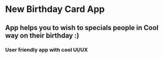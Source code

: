# New Birthday Card App 

## App helps you to wish to specials people in Cool way on their birthday :)

### User friendly app with cool UI/UX  
